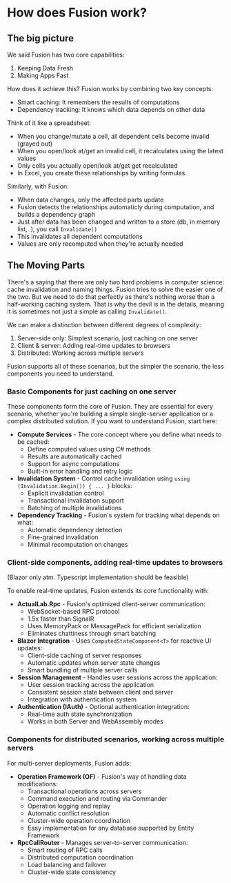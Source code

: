 # How does Fusion work?

## The big picture

We said Fusion has two core capabilities:

1. Keeping Data Fresh
2. Making Apps Fast

How does it achieve this?
Fusion works by combining two key concepts:

- Smart caching: It remembers the results of computations
- Dependency tracking: It knows which data depends on other data

Think of it like a spreadsheet:

- When you change/mutate a cell, all dependent cells become invalid (grayed out)
- When you open/look at/get an invalid cell, it recalculates using the latest values
- Only cells you actually open/look at/get get recalculated
- In Excel, you create these relationships by writing formulas

Similarly, with Fusion:

- When data changes, only the affected parts update
- Fusion detects the relationships automaticly during computation, and builds a dependency graph
- Just after data has been changed and written to a store (db, in memory list,..), you call `Invalidate()`
- This invalidates all dependent computations
- Values are only recomputed when they're actually needed

## The Moving Parts

There's a saying that there are only two hard problems in computer science: cache invalidation and naming things. Fusion tries to solve the easier one of the two. But we need to do that perfectly as there's nothing worse than a half-working caching system. That is why the devil is in the details, meaning it is sometimes not just a simple as calling `Invalidate()`.

We can make a distinction between different degrees of complexity:

1. Server-side only: Simplest scenario, just caching on one server
2. Client & server: Adding real-time updates to browsers
3. Distributed: Working across multiple servers

Fusion supports all of these scenarios, but the simpler the scenario, the less components you need to understand.

### Basic Components for just caching on one server

These components form the core of Fusion. They are essential for every scenario, whether you're building a simple single-server application or a complex distributed solution. If you want to understand Fusion, start here:

- **Compute Services** - The core concept where you define what needs to be cached:
  - Define computed values using C# methods
  - Results are automatically cached
  - Support for async computations
  - Built-in error handling and retry logic
- **Invalidation System** - Control cache invalidation using `using (Invalidation.Begin()) { ... }` blocks:
  - Explicit invalidation control
  - Transactional invalidation support
  - Batching of multiple invalidations
- **Dependency Tracking** - Fusion's system for tracking what depends on what:
  - Automatic dependency detection
  - Fine-grained invalidation
  - Minimal recomputation on changes

### Client-side components, adding real-time updates to browsers

(Blazor only atm. Typescript implementation should be feasible)

To enable real-time updates, Fusion extends its core functionality with:

- **ActualLab.Rpc** - Fusion's optimized client-server communication:
  - WebSocket-based RPC protocol
  - 1.5x faster than SignalR
  - Uses MemoryPack or MessagePack for efficient serialization
  - Eliminates chattiness through smart batching
- **Blazor Integration** - Uses `ComputedStateComponent<T>` for reactive UI updates:
  - Client-side caching of server responses
  - Automatic updates when server state changes
  - Smart bundling of multiple server calls
- **Session Management** - Handles user sessions across the application:
  - User session tracking across the application
  - Consistent session state between client and server
  - Integration with authentication system
- **Authentication (IAuth)** - Optional authentication integration:
  - Real-time auth state synchronization
  - Works in both Server and WebAssembly modes

### Components for distributed scenarios, working across multiple servers

For multi-server deployments, Fusion adds:

- **Operation Framework (OF)** - Fusion's way of handling data modifications:
  - Transactional operations across servers
  - Command execution and routing via Commander
  - Operation logging and replay
  - Automatic conflict resolution
  - Cluster-wide operation coordination
  - Easy implementation for any database supported by Entity Framework
- **RpcCallRouter** - Manages server-to-server communication:
  - Smart routing of RPC calls
  - Distributed computation coordination
  - Load balancing and failover
  - Cluster-wide state consistency
